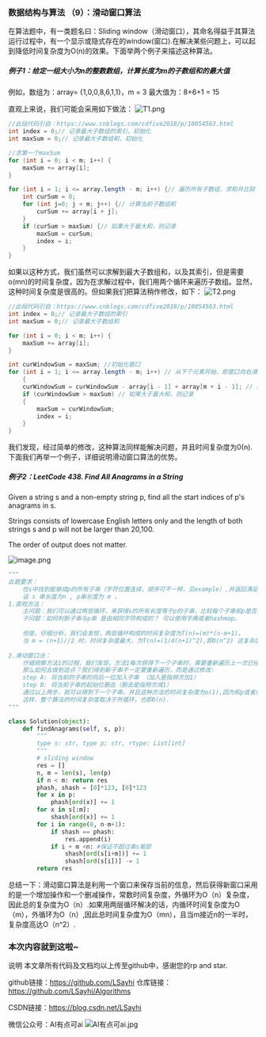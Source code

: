 ﻿### 数据结构与算法 （9）：滑动窗口算法
在算法题中，有一类题名曰：Sliding window（滑动窗口），其命名得益于其算法运行过程中，有一个显示或隐式存在的window(窗口).在解决某些问题上，可以起到降低时间复杂度为O(n)的效果。下面举两个例子来描述这种算法。

##### 例子1：给定一组大小为n的整数数组，计算长度为m的子数组和的最大值
例如，数组为：array= {1,0,0,8,6,1,1}，m = 3 
最大值为：8+6+1 = 15

直观上来说，我们可能会采用如下做法：
![T1.png](https://upload-images.jianshu.io/upload_images/16949178-58ffaa142c5844a3.png?imageMogr2/auto-orient/strip%7CimageView2/2/w/1240)
```Java
//此段代码引自：https://www.cnblogs.com/cdfive2018/p/10054563.html
int index = 0;// 记录最大子数组的索引，初始化
int maxSum = 0;// 记录最大子数组和，初始化

//求第一个maxSum 
for (int i = 0; i < m; i++) {
    maxSum += array[i];
}

for (int i = 1; i <= array.length - m; i++) {// 遍历所有子数组，求和并比较
    int curSum = 0;
    for (int j=0; j < m; j++) {// 计算当前子数组和
        curSum += array[i + j];
    }
    if (curSum > maxSum) {// 如果大于最大和，则记录
        maxSum = curSum;
        index = i;
    }
}
```
如果以这种方式，我们虽然可以求解到最大子数组和，以及其索引，但是需要o(mn)的时间复杂度，因为在求解过程中，我们用两个循环来遍历子数组。显然，这种时间复杂度是很高的。但如果我们把算法稍作修改，如下：
![T2.png](https://upload-images.jianshu.io/upload_images/16949178-c07f0e8685193b12.png?imageMogr2/auto-orient/strip%7CimageView2/2/w/1240)
```Java
//此段代码引自：https://www.cnblogs.com/cdfive2018/p/10054563.html
int index = 0;// 记录最大子数组的索引
int maxSum = 0;// 记录最大子数组和

for (int i = 0; i < m; i++) {
    maxSum += array[i];
}

int curWindowSum = maxSum; //初始化窗口
for (int i = 1; i <= array.length - m; i++) // 从下个元素开始，即窗口向右滑动
    {
    curWindowSum = curWindowSum - array[i - 1] + array[m + i - 1]; // 减去失效值，加上最新值
    if (curWindowSum > maxSum) // 如果大于最大和，则记录
    {
        maxSum = curWindowSum;
        index = i;
    }
}
```
我们发现，经过简单的修改，这种算法同样能解决问题，并且时间复杂度为0(n).下面我们再举一个例子，详细说明滑动窗口算法的优势。

##### 例子2：LeetCode 438. Find All Anagrams in a String

Given a string s and a non-empty string p, find all the start indices of p's anagrams in s.

Strings consists of lowercase English letters only and the length of both strings s and p will not be larger than 20,100.

The order of output does not matter.

![image.png](https://upload-images.jianshu.io/upload_images/16949178-bed550de6561bcd5.png?imageMogr2/auto-orient/strip%7CimageView2/2/w/1240)

```python
"""
此题要求：
    在s中找到能够成p的所有子串（字符位置连续，顺序可不一样，见example）,并返回满足要求的所有子串起始位置组成的列表。
    设 s 串长度为n , p串长度为 m 。
1.直观方法：
    主问题：我们可以通过两层循环，来获得s的所有长度等于p的子串，比较每个子串和p是否由相同的若干字符构成，是的话将子串起始位加入到要返回的列表中。
    子问题：如何判断子串与p串 是由相同字符构成的？ 可以使用字典或者hashmap。
    
    但是，仔细分析，我们会发现，两层循环构成的时间复杂度为T(n)=(m)*(n-m+1)。
    当 m = (n+1)//2 时，时间复杂度最大，为T(n)=(1/4(n+1)^2),即O(n^2) 这复杂度已经很高了，所以此方法不可取。
    
2.滑动窗口法：
    仔细观察方法1的过程，我们发现，方法1每次获得下一个子串时，需要重新遍历上一次已经遍历过的部分子串（len(x)=m-1），这在无形之中增加了时间复杂度，如果我们能将这重复的遍历部分省去，可以将时间复杂度降到O(n)。
    那么如何去做到这点？我们得到新子串不一定要重新遍历，而是通过修改:
    step A: 将当前的子串的向后一位加入子串 （加入是指频次加1）
    step B: 将当前子串的起始位删去（删去是指频次减1）
    通过以上两步，就可以得到下一个子串，并且这种方法的时间复杂度为o(1),因为和p或者s的长度无关。
    这样，整个算法的时间复杂度取决于外循环，也即O(n).
"""

class Solution(object):
    def findAnagrams(self, s, p):
        """
        type s: str, type p: str, rtype: List[int]
        """
        # sliding window
        res = []
        n, m = len(s), len(p)
        if n < m: return res
        phash, shash = [0]*123, [0]*123
        for x in p:
            phash[ord(x)] += 1
        for x in s[:m]:
            shash[ord(x)] += 1
        for i in range(0, n-m+1):
            if shash == phash:
                res.append(i)
            if i + m <n: #保证不超过串s尾部
                shash[ord(s[i+m])] += 1
                shash[ord(s[i])] -= 1
        return res
```
总结一下：滑动窗口算法是利用一个窗口来保存当前的信息，然后获得新窗口采用的是一个增加操作和一个删减操作，常数时间复杂度，外循环为O（n）复杂度，因此总的复杂度为O（n）.如果用两层循环解决的话，内循环时间复杂度为O（m），外循环为O（n）,因此总时间复杂度为O（mn），且当m接近n的一半时，复杂度高达O（n^2）.
### 本次内容就到这啦~
说明
本文章所有代码及文档均以上传至github中，感谢您的rp and star.

github链接：https://github.com/LSayhi
仓库链接：https://github.com/LSayhi/Algorithms

CSDN链接：https://blog.csdn.net/LSayhi

微信公众号：AI有点可ai
![AI有点可ai.jpg](https://upload-images.jianshu.io/upload_images/16949178-14dffa49f6812dd2.jpg?imageMogr2/auto-orient/strip%7CimageView2/2/w/1240)
